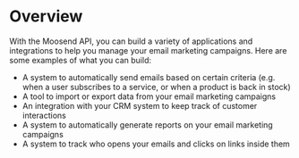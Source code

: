 # Overview

With the Moosend API, you can build a variety of applications and integrations
to help you manage your email marketing campaigns. Here are some examples of
what you can build:

- A system to automatically send emails based on certain criteria (e.g. when a
  user subscribes to a service, or when a product is back in stock)
- A tool to import or export data from your email marketing campaigns
- An integration with your CRM system to keep track of customer interactions
- A system to automatically generate reports on your email marketing campaigns
- A system to track who opens your emails and clicks on links inside them
